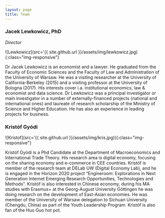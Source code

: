 ```yaml
---
layout: page
title: Team
---
```

### Jacek Lewkowicz, PhD


*Director*

![Lewkowicz](src='{{ site.github.url }}/assets/img/lewkowicz.jpg){:class="img-responsive"}

Dr Jacek Lewkowicz is an economist and a lawyer. He graduated from the Faculty of Economic Sciences and the Faculty of Law and Administration of the University of Warsaw. He was a visiting researcher at the University of California-Berkeley (2015) and a visiting professor at the University of Bologna (2017). His interests cover i.a. institutional economics, law & economist and data science. Dr Lewkowicz was a principal investigator or main investigator in a number of externally-financed projects (national and international ones) and laureate of research scholarship of the Ministry of Science and Higher Education. He has also an experience in leading projects for business. 





### Kristóf Gyódi

![Kristof](src='{{ site.github.url }}/assets/img/kris.jpg)){:class="img-responsive"}

Kristóf Gyódi is a Phd Candidate at the Department of Macroeconomics and International Trade Theory. His research area is digital economy, focusing on the sharing economy and e-commerce in CEE countries. Kristóf is member of the research team at DELab UW (Digital Economy Lab), and he is engaged in the Horizon 2020 project “Engineroom: Explorations in Next Generation Internet Emerging Research Opportunities, Technologies and Methods”. Kristóf is also interested in Chinese economy, during his MA studies with Erasmus+ at the Georg-August University Göttingen he was doing research on the development of East-Asian economies. He was member of the University of Warsaw delegation to Sichuan University (Chengdu, China) as part of the Youth Leadership Program. Kristóf is also fan of the Huo Guo hot pot.
